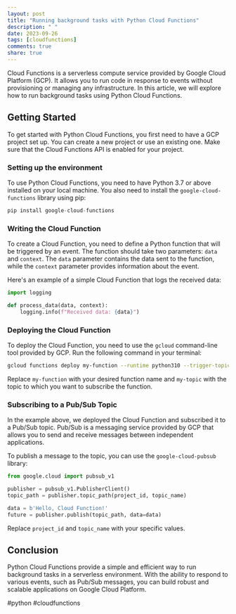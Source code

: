 ```yaml
---
layout: post
title: "Running background tasks with Python Cloud Functions"
description: " "
date: 2023-09-26
tags: [cloudfunctions]
comments: true
share: true
---
```


Cloud Functions is a serverless compute service provided by Google Cloud Platform (GCP). It allows you to run code in response to events without provisioning or managing any infrastructure. In this article, we will explore how to run background tasks using Python Cloud Functions.

## Getting Started

To get started with Python Cloud Functions, you first need to have a GCP project set up. You can create a new project or use an existing one. Make sure that the Cloud Functions API is enabled for your project.

### Setting up the environment

To use Python Cloud Functions, you need to have Python 3.7 or above installed on your local machine. You also need to install the `google-cloud-functions` library using pip:

```python
pip install google-cloud-functions
```

### Writing the Cloud Function

To create a Cloud Function, you need to define a Python function that will be triggered by an event. The function should take two parameters: `data` and `context`. The `data` parameter contains the data sent to the function, while the `context` parameter provides information about the event.

Here's an example of a simple Cloud Function that logs the received data:

```python
import logging

def process_data(data, context):
    logging.info(f"Received data: {data}")
```

### Deploying the Cloud Function

To deploy the Cloud Function, you need to use the `gcloud` command-line tool provided by GCP. Run the following command in your terminal:

```bash
gcloud functions deploy my-function --runtime python310 --trigger-topic my-topic
```

Replace `my-function` with your desired function name and `my-topic` with the topic to which you want to subscribe the function.

### Subscribing to a Pub/Sub Topic

In the example above, we deployed the Cloud Function and subscribed it to a Pub/Sub topic. Pub/Sub is a messaging service provided by GCP that allows you to send and receive messages between independent applications.

To publish a message to the topic, you can use the `google-cloud-pubsub` library:

```python
from google.cloud import pubsub_v1

publisher = pubsub_v1.PublisherClient()
topic_path = publisher.topic_path(project_id, topic_name)

data = b'Hello, Cloud Function!'
future = publisher.publish(topic_path, data=data)
```

Replace `project_id` and `topic_name` with your specific values.

## Conclusion

Python Cloud Functions provide a simple and efficient way to run background tasks in a serverless environment. With the ability to respond to various events, such as Pub/Sub messages, you can build robust and scalable applications on Google Cloud Platform.

\#python #cloudfunctions